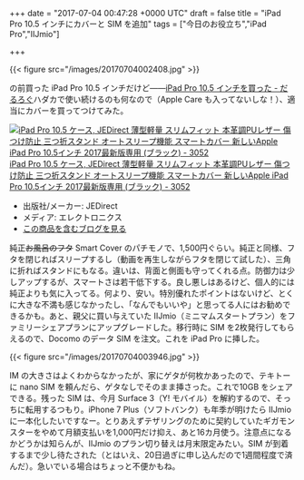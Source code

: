 
+++
date = "2017-07-04 00:47:28 +0000 UTC"
draft = false
title = "iPad Pro 10.5 インチにカバーと SIM を追加"
tags = ["今日のお役立ち","iPad Pro","IIJmio"]

+++


{{< figure src="/images/20170704002408.jpg"  >}}

の前買った iPad Pro 10.5 インチだけど――[iPad Pro 10.5 インチを買った - だるろぐ](http://blog.daruyanagi.jp/entry/2017/06/26/004342)ハダカで使い続けるのも何なので（Apple Care も入ってないしな！）、適当にカバーを買ってつけてみた。<div class="hatena-asin-detail"><a href="http://www.amazon.co.jp/exec/obidos/ASIN/B07175N8XP/bestylesnet-22/"><img src="https://images-fe.ssl-images-amazon.com/images/I/51cBXkZF96L._SL160_.jpg" class="hatena-asin-detail-image" alt="iPad Pro 10.5 ケース, JEDirect 薄型軽量 スリムフィット 本革調PUレザー 傷つけ防止 三つ折スタンド オートスリープ機能 スマートカバー 新しいApple iPad Pro 10.5インチ 2017最新版専用 (ブラック) - 3052" title="iPad Pro 10.5 ケース, JEDirect 薄型軽量 スリムフィット 本革調PUレザー 傷つけ防止 三つ折スタンド オートスリープ機能 スマートカバー 新しいApple iPad Pro 10.5インチ 2017最新版専用 (ブラック) - 3052"/></a><div class="hatena-asin-detail-info"><a href="http://www.amazon.co.jp/exec/obidos/ASIN/B07175N8XP/bestylesnet-22/">iPad Pro 10.5 ケース, JEDirect 薄型軽量 スリムフィット 本革調PUレザー 傷つけ防止 三つ折スタンド オートスリープ機能 スマートカバー 新しいApple iPad Pro 10.5インチ 2017最新版専用 (ブラック) - 3052</a><ul><li><span class="hatena-asin-detail-label">出版社/メーカー:</span> JEDirect</li><li><span class="hatena-asin-detail-label">メディア:</span> エレクトロニクス</li><li><a href="http://d.hatena.ne.jp/asin/B07175N8XP/bestylesnet-22" target="_blank">この商品を含むブログを見る</a></li></ul></div><div class="hatena-asin-detail-foot"></div></div>純正<s>お風呂のフタ</s> Smart Cover のパチモノで、1,500円ぐらい。純正と同様、フタを閉じればスリープするし（動画を再生しながらフタを閉じて試した）、三角に折ればスタンドにもなる。違いは、背面と側面も守ってくれる点。防御力は少しアップするが、スマートさは若干低下する。良し悪しはあるけど、個人的には純正よりも気に入ってる。何より、安い。特別優れたポイントはないけど、とくに大きな不満も感じなかったし、「なんでもいいや」と思ってる人にはお勧めできるかも。あと、親父に買い与えていた IIJmio（ミニマムスタートプラン）をファミリーシェアプランにアップグレードした。移行時に SIM を2枚発行してもらえるので、Docomo のデータ SIM を注文。これを iPad Pro に挿した。

{{< figure src="/images/20170704003946.jpg"  >}}

IM の大きさはよくわからなかったが、家にゲタが何枚かあったので、テキトーに nano SIM を頼んだら、ゲタなしでそのまま挿さった。これで10GB をシェアできる。残った SIM は、今月 Surface 3（Y! モバイル）を解約するので、そっちに転用するつもり。iPhone 7 Plus（ソフトバンク）も年季が明けたら IIJmio に一本化したいですなー。とりあえずテザリングのために契約していたギガモンスターをやめて月額支払いを1,000円だけ抑え、あと16カ月使う。注意点になるかどうかは知らんが、IIJmio のプラン切り替えは月末限定みたい。SIM が到着するまで少し待たされた（とはいえ、20日過ぎに申し込んだので1週間程度で済んだ）。急いでいる場合はちょっと不便かもね。


